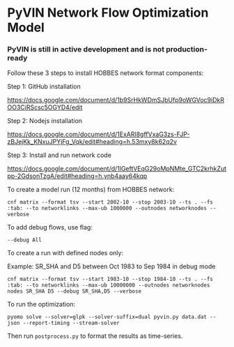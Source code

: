 # PyVIN Network Flow Optimization Model

### PyVIN is still in active development and is not production-ready

Follow these 3 steps to install HOBBES network format components:

Step 1: GitHub installation

https://docs.google.com/document/d/1b9SrHkWDmSJbUfp9oWGVoc9iDkROO3CiRScsc5OGYD4/edit

Step 2: Nodejs installation

https://docs.google.com/document/d/1ExARl8gffVxaG3zs-FJP-zBJejKk_KNxuJPYjFg_Vqk/edit#heading=h.53mxy8k62q2v

Step 3: Install and run network code

https://docs.google.com/document/d/1lGeftVEqG29oMpNMte_GTC2krhkZutpp-2GdsonTzgA/edit#heading=h.ynb4aay64kqp


To create a model run (12 months) from HOBBES network: 
```
cnf matrix --format tsv --start 2002-10 --stop 2003-10 --ts . --fs :tab: --to networklinks --max-ub 1000000 --outnodes networknodes --verbose
```

To add debug flows, use flag: 
```
--debug All
```

To create a run with defined nodes only:

Example: SR_SHA and D5 between Oct 1983 to Sep 1984 in debug mode
```
cnf matrix --format tsv --start 1983-10 --stop 1984-10 --ts . --fs :tab: --to networklinks --max-ub 10000000 --outnodes networknodes nodes SR_SHA D5 --debug SR_SHA,D5 --verbose
```

To run the optimization: 
```
pyomo solve --solver=glpk --solver-suffix=dual pyvin.py data.dat --json --report-timing --stream-solver
```

Then run `postprocess.py` to format the results as time-series. 
